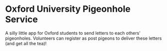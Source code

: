 # Oxford University Pigeonhole Service

A silly little app for Oxford students to send letters to each others' pigeonholes.
Volunteers can register as post pigeons to deliver these letters (and get all the tea)!
